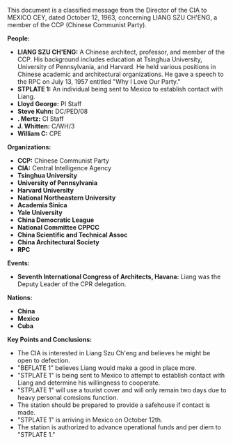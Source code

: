 This document is a classified message from the Director of the CIA to MEXICO CEY, dated October 12, 1963, concerning LIANG SZU CH'ENG, a member of the CCP (Chinese Communist Party).

**People:**

*   **LIANG SZU CH'ENG:** A Chinese architect, professor, and member of the CCP. His background includes education at Tsinghua University, University of Pennsylvania, and Harvard. He held various positions in Chinese academic and architectural organizations. He gave a speech to the RPC on July 13, 1957 entitled "Why I Love Our Party."
*   **STPLATE 1:** An individual being sent to Mexico to establish contact with Liang.
*   **Lloyd George:** PI Staff
*   **Steve Kuhn:** DC/PED/08
*   **. Mertz:** CI Staff
*   **J. Whitten:** C/WH/3
*   **William C:** CPE

**Organizations:**

*   **CCP:** Chinese Communist Party
*   **CIA:** Central Intelligence Agency
*   **Tsinghua University**
*   **University of Pennsylvania**
*   **Harvard University**
*   **National Northeastern University**
*   **Academia Sinica**
*   **Yale University**
*   **China Democratic League**
*   **National Committee CPPCC**
*   **China Scientific and Technical Assoc**
*   **China Architectural Society**
*   **RPC**

**Events:**

*   **Seventh International Congress of Architects, Havana:** Liang was the Deputy Leader of the CPR delegation.

**Nations:**

*   **China**
*   **Mexico**
*   **Cuba**

**Key Points and Conclusions:**

*   The CIA is interested in Liang Szu Ch'eng and believes he might be open to defection.
*   "BEFLATE 1" believes Liang would make a good in place more.
*   "STPLATE 1" is being sent to Mexico to attempt to establish contact with Liang and determine his willingness to cooperate.
*   "STPLATE 1" will use a tourist cover and will only remain two days due to heavy personal comsions function.
*   The station should be prepared to provide a safehouse if contact is made.
*   "STPLATE 1" is arriving in Mexico on October 12th.
*   The station is authorized to advance operational funds and per diem to "STPLATE 1."